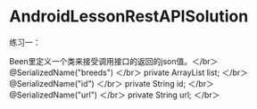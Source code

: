# AndroidLessonRestAPISolution

练习一：

Been里定义一个类来接受调用接口的返回的json值。＜/br＞
@SerializedName("breeds")  ＜/br＞
private ArrayList<String> list;  ＜/br＞
@SerializedName("id")  ＜/br＞
private String id;  ＜/br＞
@SerializedName("url")  ＜/br＞
private  String url;  ＜/br＞

